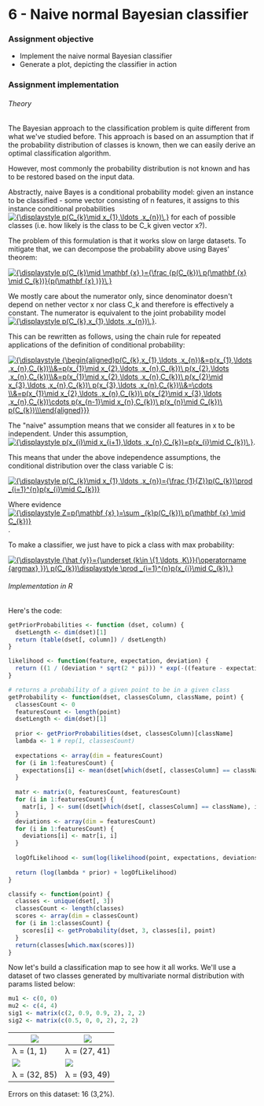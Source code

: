 # 6 - Naive normal Bayesian classifier
### Assignment objective
- Implement the naive normal Bayesian classifier
- Generate a plot, depicting the classifier in action

### Assignment implementation
###### Theory
The Bayesian approach to the classification problem is quite different from what we've studied before. This approach is based on an assumption that if the probability distribution of classes is known, then we can easily derive an optimal classification algorithm.

However, most commonly the probability distribution is not known and has to be restored based on the input data.

Abstractly, naive Bayes is a conditional probability model: given an instance to be classified - some vector consisting of n features, it assigns to this instance conditional probabilities <a href="https://www.codecogs.com/eqnedit.php?latex={\displaystyle&space;p(C_{k}\mid&space;x_{1},\ldots&space;,x_{n})\,}" target="_blank"><img src="https://latex.codecogs.com/gif.latex?{\displaystyle&space;p(C_{k}\mid&space;x_{1},\ldots&space;,x_{n})\,}" title="{\displaystyle p(C_{k}\mid x_{1},\ldots ,x_{n})\,}" /></a> for each of possible classes (i.e. how likely is the class to be C_k given vector x?).
 
The problem of this formulation is that it works slow on large datasets. To mitigate that, we can decompose the probability above using Bayes' theorem:

<a href="https://www.codecogs.com/eqnedit.php?latex={\displaystyle&space;p(C_{k}\mid&space;\mathbf&space;{x}&space;)={\frac&space;{p(C_{k})\&space;p(\mathbf&space;{x}&space;\mid&space;C_{k})}{p(\mathbf&space;{x}&space;)}}\,}" target="_blank"><img src="https://latex.codecogs.com/gif.latex?{\displaystyle&space;p(C_{k}\mid&space;\mathbf&space;{x}&space;)={\frac&space;{p(C_{k})\&space;p(\mathbf&space;{x}&space;\mid&space;C_{k})}{p(\mathbf&space;{x}&space;)}}\,}" title="{\displaystyle p(C_{k}\mid \mathbf {x} )={\frac {p(C_{k})\ p(\mathbf {x} \mid C_{k})}{p(\mathbf {x} )}}\,}" /></a>

We mostly care about the numerator only, since denominator doesn't depend on nether vector x nor class C_k and therefore is effectively a constant. The numerator is equivalent to the joint probability model <a href="https://www.codecogs.com/eqnedit.php?latex={\displaystyle&space;p(C_{k},x_{1},\ldots&space;,x_{n})\,}" target="_blank"><img src="https://latex.codecogs.com/gif.latex?{\displaystyle&space;p(C_{k},x_{1},\ldots&space;,x_{n})\,}" title="{\displaystyle p(C_{k},x_{1},\ldots ,x_{n})\,}" /></a>.

This can be rewritten as follows, using the chain rule for repeated applications of the definition of conditional probability:

<a href="https://www.codecogs.com/eqnedit.php?latex={\displaystyle&space;{\begin{aligned}p(C_{k},x_{1},\ldots&space;,x_{n})&=p(x_{1},\ldots&space;,x_{n},C_{k})\\&=p(x_{1}\mid&space;x_{2},\ldots&space;,x_{n},C_{k})\&space;p(x_{2},\ldots&space;,x_{n},C_{k})\\&=p(x_{1}\mid&space;x_{2},\ldots&space;,x_{n},C_{k})\&space;p(x_{2}\mid&space;x_{3},\ldots&space;,x_{n},C_{k})\&space;p(x_{3},\ldots&space;,x_{n},C_{k})\\&=\cdots&space;\\&=p(x_{1}\mid&space;x_{2},\ldots&space;,x_{n},C_{k})\&space;p(x_{2}\mid&space;x_{3},\ldots&space;,x_{n},C_{k})\cdots&space;p(x_{n-1}\mid&space;x_{n},C_{k})\&space;p(x_{n}\mid&space;C_{k})\&space;p(C_{k})\\\end{aligned}}}" target="_blank"><img src="https://latex.codecogs.com/gif.latex?{\displaystyle&space;{\begin{aligned}p(C_{k},x_{1},\ldots&space;,x_{n})&=p(x_{1},\ldots&space;,x_{n},C_{k})\\&=p(x_{1}\mid&space;x_{2},\ldots&space;,x_{n},C_{k})\&space;p(x_{2},\ldots&space;,x_{n},C_{k})\\&=p(x_{1}\mid&space;x_{2},\ldots&space;,x_{n},C_{k})\&space;p(x_{2}\mid&space;x_{3},\ldots&space;,x_{n},C_{k})\&space;p(x_{3},\ldots&space;,x_{n},C_{k})\\&=\cdots&space;\\&=p(x_{1}\mid&space;x_{2},\ldots&space;,x_{n},C_{k})\&space;p(x_{2}\mid&space;x_{3},\ldots&space;,x_{n},C_{k})\cdots&space;p(x_{n-1}\mid&space;x_{n},C_{k})\&space;p(x_{n}\mid&space;C_{k})\&space;p(C_{k})\\\end{aligned}}}" title="{\displaystyle {\begin{aligned}p(C_{k},x_{1},\ldots ,x_{n})&=p(x_{1},\ldots ,x_{n},C_{k})\\&=p(x_{1}\mid x_{2},\ldots ,x_{n},C_{k})\ p(x_{2},\ldots ,x_{n},C_{k})\\&=p(x_{1}\mid x_{2},\ldots ,x_{n},C_{k})\ p(x_{2}\mid x_{3},\ldots ,x_{n},C_{k})\ p(x_{3},\ldots ,x_{n},C_{k})\\&=\cdots \\&=p(x_{1}\mid x_{2},\ldots ,x_{n},C_{k})\ p(x_{2}\mid x_{3},\ldots ,x_{n},C_{k})\cdots p(x_{n-1}\mid x_{n},C_{k})\ p(x_{n}\mid C_{k})\ p(C_{k})\\\end{aligned}}}" /></a>

The "naive" assumption means that we consider all features in x to be independent. Under this assumption, <a href="https://www.codecogs.com/eqnedit.php?latex={\displaystyle&space;p(x_{i}\mid&space;x_{i&plus;1},\ldots&space;,x_{n},C_{k})=p(x_{i}\mid&space;C_{k})\,}" target="_blank"><img src="https://latex.codecogs.com/gif.latex?{\displaystyle&space;p(x_{i}\mid&space;x_{i&plus;1},\ldots&space;,x_{n},C_{k})=p(x_{i}\mid&space;C_{k})\,}" title="{\displaystyle p(x_{i}\mid x_{i+1},\ldots ,x_{n},C_{k})=p(x_{i}\mid C_{k})\,}" /></a>.

This means that under the above independence assumptions, the conditional distribution over the class variable C is:

<a href="https://www.codecogs.com/eqnedit.php?latex={\displaystyle&space;p(C_{k}\mid&space;x_{1},\ldots&space;,x_{n})={\frac&space;{1}{Z}}p(C_{k})\prod&space;_{i=1}^{n}p(x_{i}\mid&space;C_{k})}" target="_blank"><img src="https://latex.codecogs.com/gif.latex?{\displaystyle&space;p(C_{k}\mid&space;x_{1},\ldots&space;,x_{n})={\frac&space;{1}{Z}}p(C_{k})\prod&space;_{i=1}^{n}p(x_{i}\mid&space;C_{k})}" title="{\displaystyle p(C_{k}\mid x_{1},\ldots ,x_{n})={\frac {1}{Z}}p(C_{k})\prod _{i=1}^{n}p(x_{i}\mid C_{k})}" /></a>

Where evidence <a href="https://www.codecogs.com/eqnedit.php?latex={\displaystyle&space;Z=p(\mathbf&space;{x}&space;)=\sum&space;_{k}p(C_{k})\&space;p(\mathbf&space;{x}&space;\mid&space;C_{k})}" target="_blank"><img src="https://latex.codecogs.com/gif.latex?{\displaystyle&space;Z=p(\mathbf&space;{x}&space;)=\sum&space;_{k}p(C_{k})\&space;p(\mathbf&space;{x}&space;\mid&space;C_{k})}" title="{\displaystyle Z=p(\mathbf {x} )=\sum _{k}p(C_{k})\ p(\mathbf {x} \mid C_{k})}" /></a>.

To make a classifier, we just have to pick a class with max probability:

<a href="https://www.codecogs.com/eqnedit.php?latex={\displaystyle&space;{\hat&space;{y}}={\underset&space;{k\in&space;\{1,\ldots&space;,K\}}{\operatorname&space;{argmax}&space;}}\&space;p(C_{k})\displaystyle&space;\prod&space;_{i=1}^{n}p(x_{i}\mid&space;C_{k}).}" target="_blank"><img src="https://latex.codecogs.com/gif.latex?{\displaystyle&space;{\hat&space;{y}}={\underset&space;{k\in&space;\{1,\ldots&space;,K\}}{\operatorname&space;{argmax}&space;}}\&space;p(C_{k})\displaystyle&space;\prod&space;_{i=1}^{n}p(x_{i}\mid&space;C_{k}).}" title="{\displaystyle {\hat {y}}={\underset {k\in \{1,\ldots ,K\}}{\operatorname {argmax} }}\ p(C_{k})\displaystyle \prod _{i=1}^{n}p(x_{i}\mid C_{k}).}" /></a>

###### Implementation in R
Here's the code:
```R
getPriorProbabilities <- function (dset, column) {
  dsetLength <- dim(dset)[1]
  return (table(dset[, column]) / dsetLength)
}

likelihood <- function(feature, expectation, deviation) {
  return ((1 / (deviation * sqrt(2 * pi))) * exp(-((feature - expectation) ^ 2) / (2 * deviation ^ 2)))
}

# returns a probability of a given point to be in a given class
getProbability <- function(dset, classesColumn, className, point) {
  classesCount <- 0
  featuresCount <- length(point)
  dsetLength <- dim(dset)[1]
  
  prior <- getPriorProbabilities(dset, classesColumn)[className]
  lambda <- 1 # rep(1, classesCount)
  
  expectations <- array(dim = featuresCount)
  for (i in 1:featuresCount) {
    expectations[i] <- mean(dset[which(dset[, classesColumn] == className), i])
  }
  
  matr <- matrix(0, featuresCount, featuresCount)
  for (i in 1:featuresCount) {
    matr[i, ] <- sum((dset[which(dset[, classesColumn] == className), i] - expectations[i]) ^ 2) / dsetLength
  }
  deviations <- array(dim = featuresCount)
  for (i in 1:featuresCount) {
    deviations[i] <- matr[i, i]
  }
  
  logOfLikelihood <- sum(log(likelihood(point, expectations, deviations)))
  
  return (log(lambda * prior) + logOfLikelihood)
}

classify <- function(point) {
  classes <- unique(dset[, 3])
  classesCount <- length(classes)
  scores <- array(dim = classesCount)
  for (i in 1:classesCount) {
    scores[i] <- getProbability(dset, 3, classes[i], point)
  }
  return(classes[which.max(scores)])
}
```

Now let's build a classification map to see how it all works. We'll use a dataset of two classes generated by multivariate normal distribution with params listed below:
```R
mu1 <- c(0, 0)
mu2 <- c(4, 4)
sig1 <- matrix(c(2, 0.9, 0.9, 2), 2, 2)
sig2 <- matrix(c(0.5, 0, 0, 2), 2, 2)
```

| ![](https://i.imgur.com/ZyqtSDh.png) | ![](https://i.imgur.com/ZyqtSDh.png) |
| - | - |
| λ = (1, 1) | λ = (27, 41) |
| ![](https://i.imgur.com/YReVN47.png) | ![](https://i.imgur.com/52XOFwZ.png) |
| λ = (32, 85) | λ = (93, 49) | 

Errors on this dataset: 16 (3,2%).